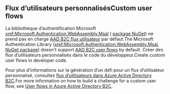 ## <a name="custom-user-flows"></a><span data-ttu-id="3f44a-101">Flux d’utilisateurs personnalisés</span><span class="sxs-lookup"><span data-stu-id="3f44a-101">Custom user flows</span></span>

<span data-ttu-id="3f44a-102">La bibliothèque d’authentification Microsoft <xref:Microsoft.Authentication.WebAssembly.Msal> ( [package NuGet](https://www.nuget.org/packages/Microsoft.Authentication.WebAssembly.Msal/)) ne prend pas en charge [AAD B2C flux utilisateur](/azure/active-directory-b2c/user-flow-overview) par défaut.</span><span class="sxs-lookup"><span data-stu-id="3f44a-102">The Microsoft Authentication Library (<xref:Microsoft.Authentication.WebAssembly.Msal>, [NuGet package](https://www.nuget.org/packages/Microsoft.Authentication.WebAssembly.Msal/)) doesn't support [AAD B2C user flows](/azure/active-directory-b2c/user-flow-overview) by default.</span></span> <span data-ttu-id="3f44a-103">Créer des flux d’utilisateurs personnalisés dans le code du développeur.</span><span class="sxs-lookup"><span data-stu-id="3f44a-103">Create custom user flows in developer code.</span></span>

<span data-ttu-id="3f44a-104">Pour plus d’informations sur la génération d’un défi pour un flux d’utilisateur personnalisé, consultez [flux d’utilisateurs dans Azure Active Directory B2C](/azure/active-directory-b2c/user-flow-overview).</span><span class="sxs-lookup"><span data-stu-id="3f44a-104">For more information on how to build a challenge for a custom user flow, see [User flows in Azure Active Directory B2C](/azure/active-directory-b2c/user-flow-overview).</span></span>
